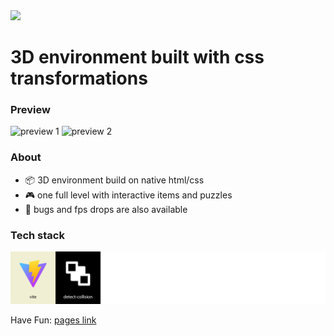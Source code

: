 <img src="github poster.jpg">

# 3D environment built with css transformations

### Preview

<img width="49%" src="./preview 1.gif" alt="preview 1"> <img width="49%" src="./preview 2.gif" alt="preview 2">

### About

*  :package: 3D environment build on native html/css
*  :video_game: one full level with interactive items and puzzles
*  :ant: bugs and fps drops are also available
  
### Tech stack

<img src="./tech stack.jpg" alt="tech stack list">

Have Fun: <a href="https://mero-plaform.github.io/CSS-3D-Dungeon"> pages link </a>
